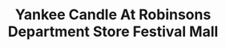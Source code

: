 ---
title: "Yankee Candle At Robinsons Department Store Festival Mall"
url: /muntinlupa/yankee-candle-at-robinsons-department-store-festival-mall/
shop: Warenhaus
---